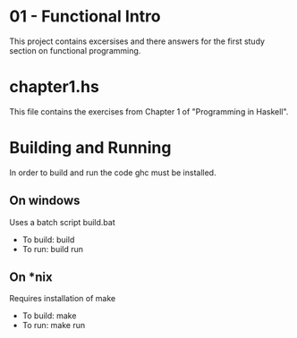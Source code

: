 # 01 - Functional Intro

This project contains excersises and there answers for the first study section on functional programming.

# chapter1.hs

This file contains the exercises from Chapter 1 of "Programming in Haskell".

# Building and Running

In order to build and run the code ghc must be installed.

## On windows
Uses a batch script build.bat

* To build: build
* To run: build run

## On *nix
Requires installation of make

* To build: make
* To run: make run


